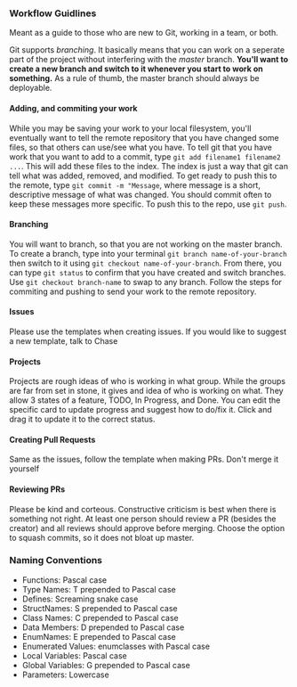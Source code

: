 

### Workflow Guidlines
Meant as a guide to those who are new to Git, working in a team, or both. 

Git supports _branching_. It basically means that you can work on a seperate part of the project without interfering with the _master_ branch. **You'll want to create a new branch and switch to it whenever you start to work on something.** As a rule of thumb, the master branch should always be deployable.

#### Adding, and commiting your work
While you may be saving your work to your local filesystem, you'll eventually want to tell the remote repository that you have changed some files, so that others can use/see what you have. To tell git that you have work that you want to add to a commit, type `git add filename1 filename2 ...`. This will add these files to the index. The index is just a way that git can tell what was added, removed, and modified. To get ready to push this to the remote, type `git commit -m "Message`, where message is a short, descriptive message of what was changed. You should commit often to keep these messages more specific. To push this to the repo, use `git push`.

#### Branching
You will want to branch, so that you are not working on the master branch. To create a branch, type into your terminal `git branch name-of-your-branch` then switch to it using `git checkout name-of-your-branch`. From there, you can type `git status` to confirm that you have created and switch branches. Use `git checkout branch-name` to swap to any branch. Follow the steps for commiting and pushing to send your work to the remote repository.

#### Issues
Please use the templates when creating issues. If you would like to suggest a new template, talk to Chase

#### Projects
Projects are rough ideas of who is working in what group. While the groups are far from set in stone, it gives and idea of who is working on what. They allow 3 states of a feature, TODO, In Progress, and Done. You can edit the specific card to update progress and suggest how to do/fix it. Click and drag it to update it to the correct status.

#### Creating Pull Requests
Same as the issues, follow the template when making PRs. Don't merge it yourself

#### Reviewing PRs
Please be kind and corteous. Constructive criticism is best when there is something not right. At least one person should review a PR (besides the creator) and all reviews should approve before merging. Choose the option to squash commits, so it does not bloat up master.

### Naming Conventions
- Functions: Pascal case
- Type Names: T prepended to Pascal case
- Defines: Screaming snake case
- StructNames: S prepended to Pascal case
- Class Names: C prepended to Pascal case
- Data Members: D prepended to Pascal case
- EnumNames: E prepended to Pascal case
- Enumerated Values: enumclasses with Pascal case
- Local Variables: Pascal case
- Global Variables: G prepended to Pascal case
- Parameters: Lowercase

